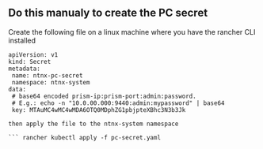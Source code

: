 ## Do this manualy to create the PC secret
Create the following file on a linux machine where you have the rancher CLI installed 

```
apiVersion: v1
kind: Secret
metadata:
 name: ntnx-pc-secret
 namespace: ntnx-system
data:
 # base64 encoded prism-ip:prism-port:admin:password.
 # E.g.: echo -n "10.0.00.000:9440:admin:mypassword" | base64
 key: MTAuMC4wMC4wMDA6OTQ0MDphZG1pbjpteXBhc3N3b3Jk
 
then apply the file to the ntnx-system namespace

``` rancher kubectl apply -f pc-secret.yaml